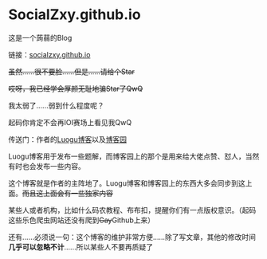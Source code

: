 # SocialZxy.github.io

这是一个蒟蒻的Blog

链接：[socialzxy.github.io](https://socialzxy.github.io)

~~虽然......很不要脸......但是......请给个Star~~

~~哎呀，我已经学会厚颜无耻地骗Star了QwQ~~

我太弱了......弱到什么程度呢？

起码你肯定不会再IOI赛场上看见我QwQ

传送门：作者的[Luogu博客](https://www.luogu.org/blog/Social-Zhao/)以及[博客园](https://www.cnblogs.com/SocialZhao/)

Luogu博客用于发布一些题解，而博客园上的那个是用来给大佬点赞、怼人，当然有时也会发布一些内容。

这个博客就是作者的主阵地了。Luogu博客和博客园上的东西大多会同步到这上面。~~而且这上面会有一些独家内容~~

某些人或者机构，比如什么码农教程、布布扣，提醒你们有一点版权意识。（起码这些乐色爬虫网站还没有爬到~~Gay~~Github上来）

还有......必须说一句：这个博客的维护非常方便......除了写文章，其他的修改时间**几乎可以忽略不计**......所以某些人不要再质疑了